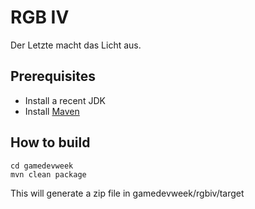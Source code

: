 RGB IV
======
 
Der Letzte macht das Licht aus.

Prerequisites
-------------

* Install a recent JDK
* Install [Maven](http://maven.apache.org/)

How to build
------------

	cd gamedevweek
	mvn clean package

This will generate a zip file in gamedevweek/rgbiv/target
